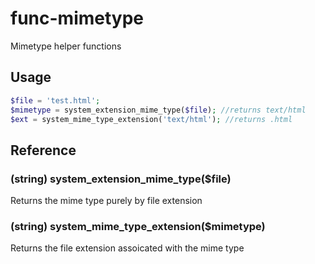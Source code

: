 func-mimetype
=============

Mimetype helper functions

Usage
----
```php
$file = 'test.html';
$mimetype = system_extension_mime_type($file); //returns text/html
$ext = system_mime_type_extension('text/html'); //returns .html
```

Reference
----

### (string) system_extension_mime_type($file)
Returns the mime type purely by file extension

### (string) system_mime_type_extension($mimetype)
Returns the file extension assoicated with the mime type

